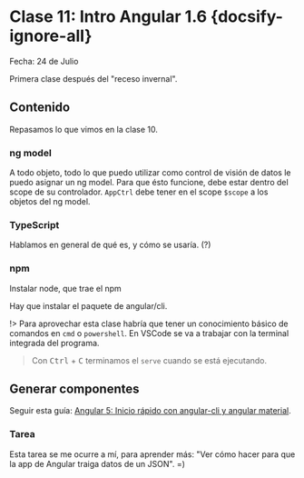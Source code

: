 # Clase 11: Intro Angular 1.6  {docsify-ignore-all}

Fecha: 24 de Julio

Primera clase después del "receso invernal".

## Contenido

Repasamos lo que vimos en la clase 10.

### ng model

A todo objeto, todo lo que puedo utilizar como control de visión de datos le puedo asignar un ng model.
Para que ésto funcione, debe estar dentro del scope de su controlador.
`AppCtrl` debe tener en el scope `$scope` a los objetos del ng model.

### TypeScript

Hablamos en general de qué es, y cómo se usaría. (?)

### npm

Instalar node, que trae el npm

Hay que instalar el paquete de angular/cli.

!> Para aprovechar esta clase habría que tener un conocimiento básico de comandos en `cmd` o `powershell`.
En VSCode se va a trabajar con la terminal integrada del programa.

>Con <kbd>Ctrl</kbd> + <kbd>C</kbd> terminamos el `serve` cuando se está ejecutando.

## Generar componentes

Seguir esta guía: [Angular 5: Inicio rápido con angular-cli y angular material](https://medium.com/williambastidasblog/angular-5-inicio-r%C3%A1pido-con-angular-cli-y-angular-material-e52e4ab0df3a).

### Tarea

Esta tarea se me ocurre a mí, para aprender más: "Ver cómo hacer para que la app de Angular traiga datos de un JSON". =)